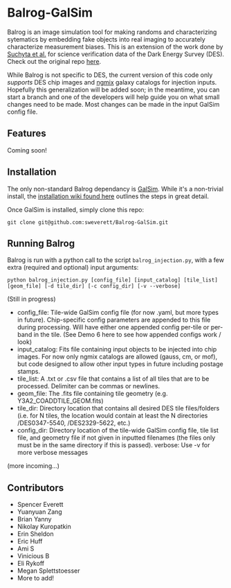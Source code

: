 # Balrog-GalSim

Balrog is an image simulation tool for making randoms and characterizing sytematics by embedding fake objects into real imaging to accurately characterize measurement biases. This is an extension of the work done by [Suchyta et al.](https://arxiv.org/abs/1507.08336) for science verification data of the Dark Energy Survey (DES). Check out the original repo [here](https://github.com/emhuff/Balrog).

While Balrog is not specific to DES, the current version of this code only *supports* DES chip images and [ngmix](https://github.com/esheldon/ngmix) galaxy catalogs for injection inputs. Hopefully this generalization will be added soon; in the meantime, you can start a branch and one of the developers will help guide you on what small changes need to be made. Most changes can be made in the input GalSim config file.

## Features

Coming soon!

## Installation

The only non-standard Balrog dependancy is [GalSim](https://github.com/GalSim-developers/GalSim). While it's a non-trivial install, the [installation wiki found here](https://github.com/GalSim-developers/GalSim/blob/master/INSTALL.md) outlines the steps in great detail.

Once GalSim is installed, simply clone this repo:

```
git clone git@github.com:sweverett/Balrog-GalSim.git
```

## Running Balrog

Balrog is run with a python call to the script `balrog_injection.py`, with a few extra (required and optional) input arguments:

```
python balrog_injection.py [config_file] [input_catalog] [tile_list] [geom_file] [-d tile_dir] [-c config_dir] [-v --verbose]

```
(Still in progress)

* config_file: Tile-wide GalSim config file (for now .yaml, but more types in future). Chip-specific config parameters are appended to this file during processing. Will have either one appended config per-tile or per-band in the tile. (See Demo 6 here to see how appended configs work / look)
* input_catalog: Fits file containing input objects to be injected into chip images. For now only ngmix catalogs are allowed (gauss, cm, or mof), but code designed to allow other input types in future including postage stamps.
* tile_list: A .txt or .csv file that contains a list of all tiles that are to be processed. Delimiter can be commas or newlines.
* geom_file: The .fits file containing tile geometry (e.g. Y3A2_COADDTILE_GEOM.fits)
* tile_dir: Directory location that contains all desired DES tile files/folders (i.e. for N tiles, the location would contain at least the N directories /DES0347-5540, /DES2329-5622, etc.)
* config_dir: Directory location of the tile-wide GalSim config file, tile list file, and geometry file if not given in inputted filenames (the files only must be in the same directory if this is passed).
verbose: Use -v for more verbose messages

(more incoming...)

## Contributors

* Spencer Everett
* Yuanyuan Zang
* Brian Yanny
* Nikolay Kuropatkin
* Erin Sheldon
* Eric Huff
* Ami S
* Vinicious B
* Eli Rykoff
* Megan Splettstoesser
* More to add!
